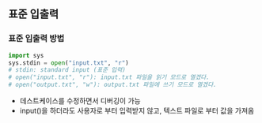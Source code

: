 ## 표준 입출력
### 표준 입출력 방법
~~~python
import sys
sys.stdin = open("input.txt", "r")
# stdin: standard input (표준 입력)
# open("input.txt", "r"): input.txt 파일을 읽기 모드로 열겠다.
# open("output.txt", "w"): output.txt 파일에 쓰기 모드로 열겠다.
~~~
- 데스트케이스를 수정하면서 디버깅이 가능
- input()을 하더라도 사용자로 부터 입력받지 않고, 텍스트 파일로 부터 값을 가져옴

